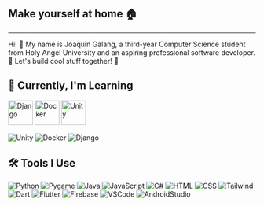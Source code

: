 ## Make yourself at home 🏠
---
Hi! 👋 My name is Joaquin Galang, a third-year Computer Science student from Holy Angel University and an aspiring professional software developer. 🔨 Let's build cool stuff together! 👾

## 🌱 Currently, I'm Learning 
<img width="50" src="https://github.com/marwin1991/profile-technology-icons/assets/62091613/9bf5650b-e534-4eae-8a26-8379d076f3b4" alt="Django" title="Django"/>

<img width="50" src="https://user-images.githubusercontent.com/25181517/117207330-263ba280-adf4-11eb-9b97-0ac5b40bc3be.png" alt="Docker" title="Docker"/>

<img width="50" src="https://user-images.githubusercontent.com/25181517/193427941-9437dbbe-376f-40dc-9573-0ef5c02a26a7.png" alt="Unity" title="Unity"/>

![Unity](https://user-images.githubusercontent.com/25181517/193427941-9437dbbe-376f-40dc-9573-0ef5c02a26a7.png) ![Docker](https://user-images.githubusercontent.com/25181517/117207330-263ba280-adf4-11eb-9b97-0ac5b40bc3be.png) ![Django](https://github.com/marwin1991/profile-technology-icons/assets/62091613/9bf5650b-e534-4eae-8a26-8379d076f3b4)

## 🛠️ Tools I Use
![Python](https://user-images.githubusercontent.com/25181517/183423507-c056a6f9-1ba8-4312-a350-19bcbc5a8697.png) ![Pygame](https://github.com/marwin1991/profile-technology-icons/assets/76012086/cbaed680-d3a4-4693-9de6-23cdf5345928) ![Java](https://user-images.githubusercontent.com/25181517/117201156-9a724800-adec-11eb-9a9d-3cd0f67da4bc.png) ![JavaScript](https://user-images.githubusercontent.com/25181517/117447155-6a868a00-af3d-11eb-9cfe-245df15c9f3f.png) ![C#](https://user-images.githubusercontent.com/25181517/121405384-444d7300-c95d-11eb-959f-913020d3bf90.png) ![HTML](https://user-images.githubusercontent.com/25181517/192158954-f88b5814-d510-4564-b285-dff7d6400dad.png) ![CSS](https://user-images.githubusercontent.com/25181517/183898674-75a4a1b1-f960-4ea9-abcb-637170a00a75.png) ![Tailwind](https://user-images.githubusercontent.com/25181517/202896760-337261ed-ee92-4979-84c4-d4b829c7355d.png) ![Dart](https://user-images.githubusercontent.com/25181517/186150304-1568ffdf-4c62-4bdc-9cf1-8d8efcea7c5b.png) ![Flutter](https://user-images.githubusercontent.com/25181517/186150365-da1eccce-6201-487c-8649-45e9e99435fd.png) ![Firebase](https://user-images.githubusercontent.com/25181517/189716855-2c69ca7a-5149-4647-936d-780610911353.png) ![VSCode](https://user-images.githubusercontent.com/25181517/192108891-d86b6220-e232-423a-bf5f-90903e6887c3.png) ![AndroidStudio](https://user-images.githubusercontent.com/25181517/192108895-20dc3343-43e3-4a54-a90e-13a4abbc57b9.png)

<!--
**JoaquinGalang/JoaquinGalang** is a ✨ _special_ ✨ repository because its `README.md` (this file) appears on your GitHub profile.

Here are some ideas to get you started:

- 🔭 I’m currently working on ...
- 🌱 I’m currently learning ...
- 👯 I’m looking to collaborate on ...
- 🤔 I’m looking for help with ...
- 💬 Ask me about ...
- 📫 How to reach me: ...
- 😄 Pronouns: ...
- ⚡ Fun fact: ...
-->
